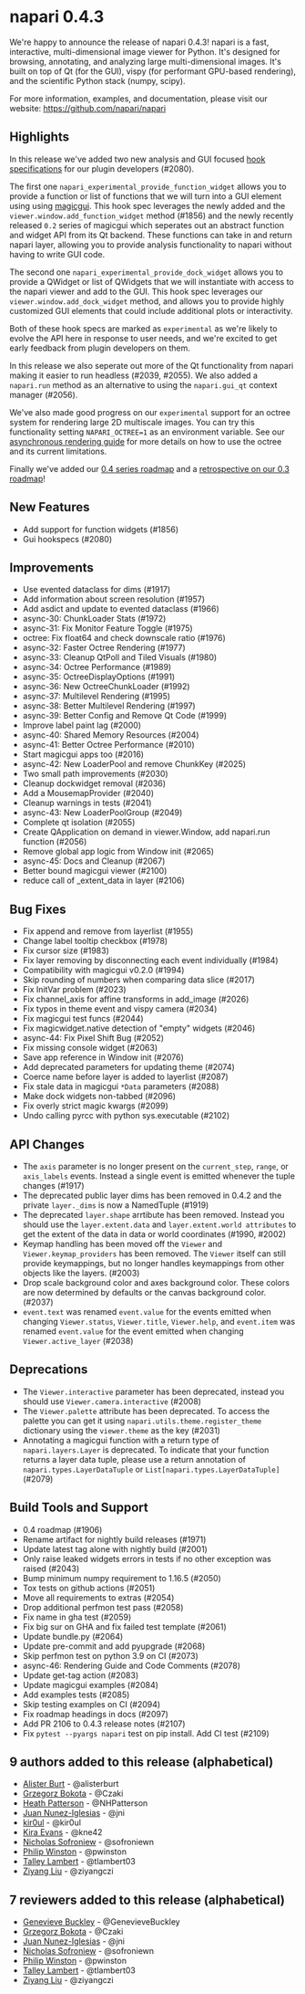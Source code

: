 # napari 0.4.3

We're happy to announce the release of napari 0.4.3!
napari is a fast, interactive, multi-dimensional image viewer for Python.
It's designed for browsing, annotating, and analyzing large multi-dimensional
images. It's built on top of Qt (for the GUI), vispy (for performant GPU-based
rendering), and the scientific Python stack (numpy, scipy).


For more information, examples, and documentation, please visit our website:
https://github.com/napari/napari

## Highlights
In this release we've added two new analysis and GUI focused [hook specifications](https://napari.org/docs/dev/plugins/hook_specifications.html) for our plugin developers (#2080).

The first one `napari_experimental_provide_function_widget` allows you to provide a function or list of functions that we
will turn into a GUI element using using [magicgui](https://napari.org/magicgui/). This hook spec leverages the newly added and the `viewer.window.add_function_widget` method (#1856) and the newly recently released `0.2` series of magicgui which seperates out an abstract function and widget API from its Qt backend. These functions can take in and return napari layer, allowing you to
provide analysis functionality to napari without having to write GUI code.

The second one `napari_experimental_provide_dock_widget` allows you to provide a QWidget or list of QWidgets that we will instantiate with access to the napari viewer and add to the GUI. This hook spec leverages our `viewer.window.add_dock_widget` method, and allows you to provide highly customized GUI elements that could include additional plots or interactivity.

Both of these hook specs are marked as `experimental` as we're likely to evolve the API here in response to user needs, and we're excited to get early feedback from plugin developers on them.

In this release we also seperate out more of the Qt functionality from napari making it easier to run headless (#2039, #2055). We also added a `napari.run` method as an alternative to using the `napari.gui_qt` context manager (#2056).

We've also made good progress on our `experimental` support for an octree system for rendering large 2D multiscale images. You can try this functionality setting `NAPARI_OCTREE=1` as an environment variable. See our [asynchronous rendering guide](https://napari.org/docs/dev/events/rendering.html) for more details on how to use the octree and its current limitations.

Finally we've added our [0.4 series roadmap](https://napari.org/docs/dev/developers/ROADMAP_0_4.html) and a [retrospective on our 0.3 roadmap](https://napari.org/docs/dev/developers/ROADMAP_0_3_retrospective.html)!


## New Features
- Add support for function widgets (#1856)
- Gui hookspecs (#2080)


## Improvements
- Use evented dataclass for dims (#1917)
- Add information about screen resolution (#1957)
- Add asdict and update to evented dataclass (#1966)
- async-30: ChunkLoader Stats (#1972)
- async-31: Fix Monitor Feature Toggle (#1975)
- octree: Fix float64 and check downscale ratio (#1976)
- async-32: Faster Octree Rendering (#1977)
- async-33: Cleanup QtPoll and Tiled Visuals (#1980)
- async-34: Octree Performance (#1989)
- async-35: OctreeDisplayOptions (#1991)
- async-36: New OctreeChunkLoader (#1992)
- async-37: Multilevel Rendering (#1995)
- async-38: Better Multilevel Rendering (#1997)
- async-39: Better Config and Remove Qt Code (#1999)
- Improve label paint lag (#2000)
- async-40: Shared Memory Resources (#2004)
- async-41: Better Octree Performance (#2010)
- Start magicgui apps too (#2016)
- async-42: New LoaderPool and remove ChunkKey (#2025)
- Two small path improvements (#2030)
- Cleanup dockwidget removal (#2036)
- Add a MousemapProvider (#2040)
- Cleanup warnings in tests (#2041)
- async-43: New LoaderPoolGroup (#2049)
- Complete qt isolation (#2055)
- Create QApplication on demand in viewer.Window, add napari.run function (#2056)
- Remove global app logic from Window init (#2065)
- async-45: Docs and Cleanup (#2067)
- Better bound magicgui viewer (#2100)
- reduce call of _extent_data in layer (#2106)


## Bug Fixes
- Fix append and remove from layerlist (#1955)
- Change label tooltip checkbox (#1978)
- Fix cursor size (#1983)
- Fix layer removing by disconnecting each event individually (#1984)
- Compatibility with magicgui v0.2.0 (#1994)
- Skip rounding of numbers when comparing data slice (#2017)
- Fix InitVar problem (#2023)
- Fix channel_axis for affine transforms in add_image (#2026)
- Fix typos in theme event and vispy camera (#2034)
- Fix magicgui test funcs (#2044)
- Fix magicwidget.native detection of "empty" widgets (#2046)
- async-44: Fix Pixel Shift Bug (#2052)
- Fix missing console widget (#2063)
- Save app reference in Window init (#2076)
- Add deprecated parameters for updating theme (#2074)
- Coerce name before layer is added to layerlist (#2087)
- Fix stale data in magicgui `*Data` parameters (#2088)
- Make dock widgets non-tabbed (#2096)
- Fix overly strict magic kwargs (#2099)
- Undo calling pyrcc with python sys.executable (#2102)


## API Changes
- The ``axis`` parameter is no longer present on the ``current_step``, ``range``, or ``axis_labels`` events. Instead a single event is emitted whenever the tuple changes (#1917)
- The deprecated public layer dims has been removed in 0.4.2 and the private ``layer._dims`` is now a NamedTuple (#1919)
- The deprecated ``layer.shape`` arrtibute has been removed. Instead you should use the ``layer.extent.data`` and ``layer.extent.world attributes`` to get the extent of the data in data or world coordinates (#1990, #2002)
- Keymap handling has been moved off the ``Viewer`` and ``Viewer.keymap_providers`` has been removed. The ``Viewer`` itself
can still provide keymappings, but no longer handles keymappings from other objects like the layers. (#2003)
- Drop scale background color and axes background color. These colors are now determined by defaults or the canvas background color. (#2037)
- ``event.text`` was renamed ``event.value`` for the events emitted when changing ``Viewer.status``, ``Viewer.title``,
``Viewer.help``, and ``event.item`` was renamed ``event.value`` for the event emitted when changing ``Viewer.active_layer`` (#2038)


## Deprecations
- The ``Viewer.interactive`` parameter has been deprecated, instead you should use ``Viewer.camera.interactive`` (#2008)
- The ``Viewer.palette`` attribute has been deprecated. To access the palette you can get it using ``napari.utils.theme.register_theme`` dictionary using the ``viewer.theme`` as the key (#2031)
- Annotating a magicgui function with a return type of ``napari.layers.Layer`` is deprecated. To indicate that your function returns a layer data tuple, please use a return annotation of ``napari.types.LayerDataTuple`` or ``List[napari.types.LayerDataTuple]``(#2079)


## Build Tools and Support
- 0.4 roadmap (#1906)
- Rename artifact for nightly build releases (#1971)
- Update latest tag alone with nightly build (#2001)
- Only raise leaked widgets errors in tests if no other exception was raised (#2043)
- Bump minimum numpy requirement to 1.16.5  (#2050)
- Tox tests on github actions (#2051)
- Move all requirements to extras (#2054)
- Drop additional perfmon test pass (#2058)
- Fix name in gha test (#2059)
- Fix big sur on GHA and fix failed test template (#2061)
- Update bundle.py (#2064)
- Update pre-commit  and add pyupgrade (#2068)
- Skip perfmon test on python 3.9 on CI (#2073)
- async-46: Rendering Guide and Code Comments (#2078)
- Update get-tag action (#2083)
- Update magicgui examples (#2084)
- Add examples tests (#2085)
- Skip testing examples on CI (#2094)
- Fix roadmap headings in docs (#2097)
- Add PR 2106 to 0.4.3 release notes (#2107)
- Fix `pytest --pyargs napari` test on pip install. Add CI test (#2109)


## 9 authors added to this release (alphabetical)

- [Alister Burt](https://github.com/napari/napari/commits?author=alisterburt) - @alisterburt
- [Grzegorz Bokota](https://github.com/napari/napari/commits?author=Czaki) - @Czaki
- [Heath Patterson](https://github.com/napari/napari/commits?author=NHPatterson) - @NHPatterson
- [Juan Nunez-Iglesias](https://github.com/napari/napari/commits?author=jni) - @jni
- [kir0ul](https://github.com/napari/napari/commits?author=kir0ul) - @kir0ul
- [Kira Evans](https://github.com/napari/napari/commits?author=kne42) - @kne42
- [Nicholas Sofroniew](https://github.com/napari/napari/commits?author=sofroniewn) - @sofroniewn
- [Philip Winston](https://github.com/napari/napari/commits?author=pwinston) - @pwinston
- [Talley Lambert](https://github.com/napari/napari/commits?author=tlambert03) - @tlambert03
- [Ziyang Liu](https://github.com/napari/napari/commits?author=ziyangczi) - @ziyangczi


## 7 reviewers added to this release (alphabetical)

- [Genevieve Buckley](https://github.com/napari/napari/commits?author=GenevieveBuckley) - @GenevieveBuckley
- [Grzegorz Bokota](https://github.com/napari/napari/commits?author=Czaki) - @Czaki
- [Juan Nunez-Iglesias](https://github.com/napari/napari/commits?author=jni) - @jni
- [Nicholas Sofroniew](https://github.com/napari/napari/commits?author=sofroniewn) - @sofroniewn
- [Philip Winston](https://github.com/napari/napari/commits?author=pwinston) - @pwinston
- [Talley Lambert](https://github.com/napari/napari/commits?author=tlambert03) - @tlambert03
- [Ziyang Liu](https://github.com/napari/napari/commits?author=ziyangczi) - @ziyangczi

